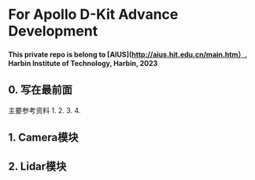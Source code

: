 # For Apollo D-Kit Advance Development
#### This private repo is belong to [AIUS](http://aius.hit.edu.cn/main.htm）, Harbin Institute of Technology, Harbin, 2023

## 0. 写在最前面
主要参考资料
1. 
2. 
3.
4.


## 1. Camera模块




## 2. Lidar模块

